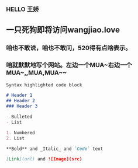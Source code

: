 ### HELLO 王娇

## 一只死狗即将访问wangjiao.love

### 咱也不敢说，咱也不敢问，520得有点啥表示。
### 咱就默默地写个网站。左边一个MUA~右边一个MUA~,,MUA,MUA~~

```markdown
Syntax highlighted code block

# Header 1
## Header 2
### Header 3

- Bulleted
- List

1. Numbered
2. List

**Bold** and _Italic_ and `Code` text

[Link](url) and ![Image](src)
```
